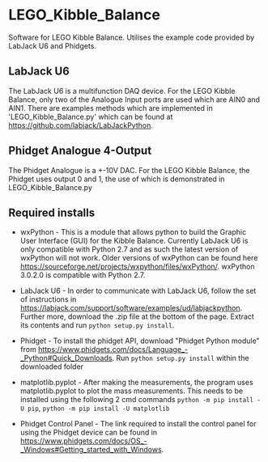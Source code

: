 # LEGO_Kibble_Balance
Software for LEGO Kibble Balance. Utilises the example code provided by LabJack U6 and Phidgets. 

## LabJack U6
The LabJack U6 is a multifunction DAQ device. For the LEGO Kibble Balance, only two of the Analogue Input ports are used which are AIN0 and AIN1. There are examples methods which are implemented in 'LEGO_Kibble_Balance.py' which can be found at <https://github.com/labjack/LabJackPython>.

## Phidget Analogue 4-Output
The Phidget Analogue is a +-10V DAC. For the LEGO Kibble Balance, the Phidget uses output 0 and 1, the use of which is demonstrated in LEGO_Kibble_Balance.py

## Required installs 

* wxPython - This is a module that allows python to build the Graphic User Interface (GUI) for the Kibble Balance. 
Currently LabJack U6 is only compatible with Python 2.7 and as such the latest version of wxPython will not
work. Older versions of wxPython can be found here <https://sourceforge.net/projects/wxpython/files/wxPython/>.
wxPython 3.0.2.0 is compatible with Python 2.7. 

* LabJack U6 - In order to communicate with LabJack U6, follow the set of instructions in 
<https://labjack.com/support/software/examples/ud/labjackpython>. Further more, download the .zip file
at the bottom of the page. Extract its contents and run ``` python setup.py install ```.  

* Phidget - To install the phidget API, download "Phidget Python module" from <https://www.phidgets.com/docs/Language_-_Python#Quick_Downloads>. Run 
`
	python setup.py install
`
within the downloaded folder

* matplotlib.pyplot - After making the measurements, the program uses matplotlib.pyplot to plot the mass measurements.
This needs to be installed using the following 2 cmd commands
```python -m pip install -U pip```, ```python -m pip install -U matplotlib```

* Phidget Control Panel - The link required to install the control panel for using the Phidget device can be found
in <https://www.phidgets.com/docs/OS_-_Windows#Getting_started_with_Windows>.
